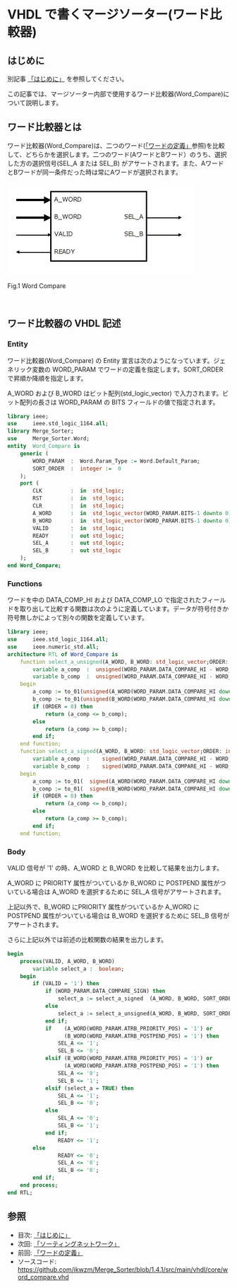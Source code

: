 
# VHDL で書くマージソーター(ワード比較器)



## はじめに


別記事 [「はじめに」] を参照してください。

この記事では、マージソーター内部で使用するワード比較器(Word_Compare)について説明します。


## ワード比較器とは


ワード比較器(Word_Compare)は、二つのワード([「ワードの定義」]参照)を比較して、どちらかを選択します。二つのワード(AワードとBワード）のうち、選択した方の選択信号(SEL_A または SEL_B) がアサートされます。また、AワードとBワードが同一条件だった時は常にAワードが選択されます。


![Fig.1 Word Compare](image/03_word_compare_1.jpg "Fig.1 Word Compare")

Fig.1 Word Compare

<br />


## ワード比較器の VHDL 記述



### Entity


ワード比較器(Word_Compare) の Entity 宣言は次のようになっています。ジェネリック変数の WORD_PARAM でワードの定義を指定します。SORT_ORDER で昇順か降順を指定します。

A_WORD および B_WORD はビット配列(std_logic_vector) で入力されます。ビット配列の長さは WORD_PARAM の BITS フィールドの値で指定されます。


```VHDL:src/main/vhdl/core/word_compare.vhd
library ieee;
use     ieee.std_logic_1164.all;
library Merge_Sorter;
use     Merge_Sorter.Word;
entity  Word_Compare is
    generic (
        WORD_PARAM  :  Word.Param_Type := Word.Default_Param;
        SORT_ORDER  :  integer :=  0
    );
    port (
        CLK         :  in  std_logic;
        RST         :  in  std_logic;
        CLR         :  in  std_logic;
        A_WORD      :  in  std_logic_vector(WORD_PARAM.BITS-1 downto 0);
        B_WORD      :  in  std_logic_vector(WORD_PARAM.BITS-1 downto 0);
        VALID       :  in  std_logic;
        READY       :  out std_logic;
        SEL_A       :  out std_logic;
        SEL_B       :  out std_logic
    );
end Word_Compare;

```



### Functions


ワードを中の DATA_COMP_HI および DATA_COMP_LO で指定されたフィールドを取り出して比較する関数は次のように定義しています。データが符号付きか符号無しかによって別々の関数を定義しています。


```VHDL:src/main/vhdl/core/word_compare.vhd
library ieee;
use     ieee.std_logic_1164.all;
use     ieee.numeric_std.all;
architecture RTL of Word_Compare is
    function select_a_unsigned(A_WORD, B_WORD: std_logic_vector;ORDER: integer) return boolean is
        variable a_comp  :  unsigned(WORD_PARAM.DATA_COMPARE_HI - WORD_PARAM.DATA_COMPARE_LO downto 0);
        variable b_comp  :  unsigned(WORD_PARAM.DATA_COMPARE_HI - WORD_PARAM.DATA_COMPARE_LO downto 0);
    begin
        a_comp := to_01(unsigned(A_WORD(WORD_PARAM.DATA_COMPARE_HI downto WORD_PARAM.DATA_COMPARE_LO)));
        b_comp := to_01(unsigned(B_WORD(WORD_PARAM.DATA_COMPARE_HI downto WORD_PARAM.DATA_COMPARE_LO)));
        if (ORDER = 0) then
            return (a_comp <= b_comp);
        else
            return (a_comp >= b_comp);
        end if;
    end function;
    function select_a_signed(A_WORD, B_WORD: std_logic_vector;ORDER: integer) return boolean is
        variable a_comp  :    signed(WORD_PARAM.DATA_COMPARE_HI - WORD_PARAM.DATA_COMPARE_LO downto 0);
        variable b_comp  :    signed(WORD_PARAM.DATA_COMPARE_HI - WORD_PARAM.DATA_COMPARE_LO downto 0);
    begin
        a_comp := to_01(  signed(A_WORD(WORD_PARAM.DATA_COMPARE_HI downto WORD_PARAM.DATA_COMPARE_LO)));
        b_comp := to_01(  signed(B_WORD(WORD_PARAM.DATA_COMPARE_HI downto WORD_PARAM.DATA_COMPARE_LO)));
        if (ORDER = 0) then
            return (a_comp <= b_comp);
        else
            return (a_comp >= b_comp);
        end if;
    end function;

```



### Body


VALID 信号が '1' の時、A_WORD と B_WORD を比較して結果を出力します。

A_WORD に PRIORITY 属性がついているか B_WORD に POSTPEND 属性がついている場合は A_WORD を選択するために SEL_A 信号がアサートされます。

上記以外で、B_WORD にPRIORITY 属性がついているか A_WORD に POSTPEND 属性がついている場合は B_WORD を選択するために SEL_B 信号がアサートされます。

さらに上記以外では前述の比較関数の結果を出力します。


```VHDL:src/main/vhdl/core/word_compare.vhd
begin
    process(VALID, A_WORD, B_WORD) 
        variable select_a :  boolean;
    begin
        if (VALID = '1') then
            if (WORD_PARAM.DATA_COMPARE_SIGN) then
                select_a := select_a_signed  (A_WORD, B_WORD, SORT_ORDER);
            else
                select_a := select_a_unsigned(A_WORD, B_WORD, SORT_ORDER);
            end if;
            if    (A_WORD(WORD_PARAM.ATRB_PRIORITY_POS) = '1') or
                  (B_WORD(WORD_PARAM.ATRB_POSTPEND_POS) = '1') then
                SEL_A <= '1';
                SEL_B <= '0';
            elsif (B_WORD(WORD_PARAM.ATRB_PRIORITY_POS) = '1') or
                  (A_WORD(WORD_PARAM.ATRB_POSTPEND_POS) = '1') then
                SEL_A <= '0';
                SEL_B <= '1';
            elsif (select_a = TRUE) then
                SEL_A <= '1';
                SEL_B <= '0';
            else
                SEL_A <= '0';
                SEL_B <= '1';
            end if;
                READY <= '1';
        else
                READY <= '0';
                SEL_A <= '0';
                SEL_B <= '0';
        end if;
    end process;
end RTL;

```



## 参照

* 目次: [「はじめに」]
* 次回: [「ソーティングネットワーク」]
* 前回: [「ワードの定義」]
* ソースコード: https://github.com/ikwzm/Merge_Sorter/blob/1.4.1/src/main/vhdl/core/word_compare.vhd


[「はじめに」]: ./01_introduction.md "「VHDL で書くマージソーター(はじめに)」"
[「ワードの定義」]: ./02_word_package.md "「VHDL で書くマージソーター(ワードの定義)」"
[「ワード比較器」]: ./03_word_compare.md "「VHDL で書くマージソーター(ワード比較器)」"
[「ソーティングネットワーク」]: ./04_sorting_network.md "「VHDL で書くマージソーター(ソーティングネットワーク)」"
[「バイトニックマージソート」]: ./05_bitonic_sorter.md "「VHDL で書くマージソーター(バイトニックマージソート)」"
[「バッチャー奇偶マージソート」]: ./06_oddeven_sorter.md "「VHDL で書くマージソーター(バッチャー奇偶マージソート)」"
[「シングルワード マージソート ノード」]: ./07_merge_sort_node_single.md "「VHDL で書くマージソーター(シングルワード マージソート ノード)」"
[「マルチワード マージソート ノード」]: ./08_merge_sort_node_multi.md "「VHDL で書くマージソーター(マルチワード マージソート ノード)」"
[「マージソート ツリー」]: ./09_merge_sort_tree.md "「VHDL で書くマージソーター(マージソート ツリー)」"
[「端数ワード処理」]: ./10_merge_sort_core_1.md "「VHDL で書くマージソーター(端数ワード処理)」"
[「ストリーム入力」]: ./11_merge_sort_core_2.md "「VHDL で書くマージソーター(ストリーム入力)」"
[「ストリームフィードバック」]: ./12_merge_sort_core_3.md "「VHDL で書くマージソーター(ストリームフィードバック)」"
[「ArgSort IP」]: ./13_argsort.md "「VHDL で書くマージソーター(ArgSort IP)」"
[「ArgSort-Ultra96」]: https://github.com/ikwzm/ArgSort-Ultra96/blob/1.2.1/doc/ja/argsort-ultra96.md "「VHDL で書くマージソーター(ArgSort-Ultra96)」"
[「ArgSort-Kv260」]: https://github.com/ikwzm/ArgSort-Kv260/blob/1.2.1/doc/ja/argsort-Kv260.md "「VHDL で書くマージソーター(ArgSort-Kv260)」"

